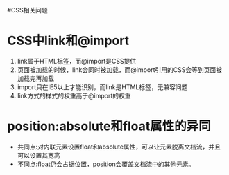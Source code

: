 #CSS相关问题

# CSS中link和@import
1. link属于HTML标签，而@import是CSS提供
2. 页面被加载的时候，link会同时被加载，而@import引用的CSS会等到页面被加载完再加载
3. import只在IE5以上才能识别，而link是HTML标签，无兼容问题
4. link方式的样式的权重高于@import的权重

# position:absolute和float属性的异同
- 共同点:对内联元素设置float和absolute属性，可以让元素脱离文档流，并且可以设置其宽高
- 不同点:float仍会占据位置，position会覆盖文档流中的其他元素。
